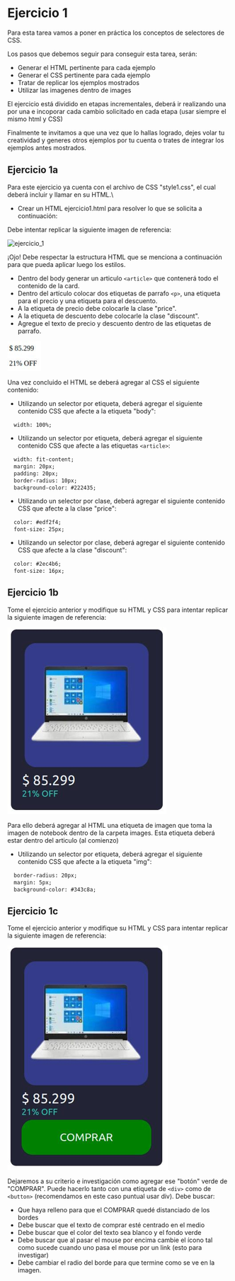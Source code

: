 # Ejercicio 1

Para esta tarea vamos a poner en práctica los conceptos de selectores de CSS.

Los pasos que debemos seguir para conseguir esta tarea, serán:

- Generar el HTML pertinente para cada ejemplo
- Generar el CSS pertinente para cada ejemplo
- Tratar de replicar los ejemplos mostrados
- Utilizar las imagenes dentro de images

El ejercicio está dividido en etapas incrementales, deberá ir realizando una por una e incoporar cada cambio solicitado en cada etapa (usar siempre el mismo html y CSS)

Finalmente te invitamos a que una vez que lo hallas logrado, dejes volar tu creatividad y generes otros ejemplos por tu cuenta o trates de integrar los ejemplos antes mostrados.

## Ejercicio 1a
Para este ejercicio ya cuenta con  el archivo de CSS "style1.css", el cual deberá incluir y llamar en su HTML.\
- Crear un HTML ejercicio1.html para resolver lo que se solicita a continuación:

Debe intentar replicar la siguiente imagen de referencia:

![ejercicio_1](ejercicio_1.jpg)

¡Ojo! Debe respectar la estructura HTML que se menciona a continuación para que pueda aplicar luego los estilos.
- Dentro del body generar un articulo ```<article>``` que contenerá todo el contenido de la card.
- Dentro del artículo colocar dos etiquetas de parrafo ```<p>```, una etiqueta para el precio y una etiqueta para el descuento.
- A la etiqueta de precio debe colocarle la clase "price".
- A la etiqueta de descuento debe colocarle la clase "discount".
- Agregue el texto de precio y descuento dentro de las etiquetas de parrafo.

![ejercicio_1_html](ejercicio_1_html.jpg)

Una vez concluido el HTML se deberá agregar al CSS el siguiente contenido:
- Utilizando un selector por etiqueta, deberá agregar el siguiente contenido CSS que afecte a la etiqueta "body":
```
  width: 100%;
```
- Utilizando un selector por etiqueta, deberá agregar el siguiente contenido CSS que afecte a las etiquetas ```<article>```:
```
  width: fit-content;
  margin: 20px;
  padding: 20px;
  border-radius: 10px;
  background-color: #222435;
```
- Utilizando un selector por clase, deberá agregar el siguiente contenido CSS que afecte a la clase "price":
```
  color: #edf2f4;
  font-size: 25px;
```
- Utilizando un selector por clase, deberá agregar el siguiente contenido CSS que afecte a la clase "discount":
```
  color: #2ec4b6;
  font-size: 16px;
```

## Ejercicio 1b
Tome el ejercicio anterior y modifique su HTML y CSS para intentar replicar la siguiente imagen de referencia:

![ejercicio_1b](ejercicio_1b.jpg)

Para ello deberá agregar al HTML una etiqueta de imagen que toma la imagen de notebook dentro de la carpeta images. Esta etiqueta deberá estar dentro del articulo (al comienzo)

- Utilizando un selector por etiqueta, deberá agregar el siguiente contenido CSS que afecte a la etiqueta "img":
```
  border-radius: 20px;
  margin: 5px;
  background-color: #343c8a;
```

## Ejercicio 1c
Tome el ejercicio anterior y modifique su HTML y CSS para intentar replicar la siguiente imagen de referencia:

![ejercicio_1c](ejercicio_1c.jpg)

Dejaremos a su criterio e investigación como agregar ese "botón" verde de "COMPRAR". Puede hacerlo tanto con una etiqueta de ```<div>``` como de ```<button>``` (recomendamos en este caso puntual usar div). Debe buscar:

- Que haya relleno para que el COMPRAR quedé distanciado de los bordes
- Debe buscar que el texto de comprar esté centrado en el medio
- Debe buscar que el color del texto sea blanco y el fondo verde
- Debe buscar que al pasar el mouse por encima cambie el ícono tal como sucede cuando uno pasa el mouse por un link (esto para investigar)
- Debe cambiar el radio del borde para que termine como se ve en la imagen.
